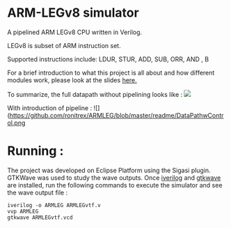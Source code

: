 # ARM-LEGv8 simulator

A pipelined ARM LEGv8 CPU written in Verilog.

LEGv8 is subset of ARM instruction set.

Supported instructions include: LDUR, STUR, ADD, SUB, ORR, AND	, B

For a brief introduction to what this project is all about and how different modules work, please look at the slides [here.](http://harmanani.github.io/classes/csc320/Notes/ch04.pdf)

To summarize, the full datapath without pipelining looks like :
![](https://github.com/ronitrex/ARMLEG/blob/master/readme/FullDataPath.png)

With introduction of pipeline :
![](https://github.com/ronitrex/ARMLEG/blob/master/readme/DataPathwControl.png


# Running :

The project was developed on Eclipse Platform using the Sigasi plugin. GTKWave was used to study the wave outputs. Once [iverilog](http://iverilog.icarus.com/) and [gtkwave](http://gtkwave.sourceforge.net/) are installed, run the following commands to execute the simulator and see the wave output file :	

	iverilog -o ARMLEG ARMLEGvtf.v
	vvp ARMLEG
	gtkwave ARMLEGvtf.vcd





